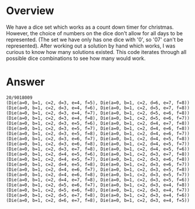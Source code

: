 # Overview

We have a dice set which works as a count down timer for christmas.  However, the choice of numbers on the dice don't allow for all days to be represented.  (The set we have only has one dice with '0', so '07' can't be represented).  After working out a solution by hand which works, I was curious to know how many solutions existed.  This code iterates through all possible dice combinations to see how many would work.

# Answer

```
20/9018009
(Die(a=0, b=1, c=2, d=3, e=4, f=5), Die(a=0, b=1, c=2, d=6, e=7, f=8))
(Die(a=0, b=1, c=2, d=3, e=4, f=6), Die(a=0, b=1, c=2, d=5, e=7, f=8))
(Die(a=0, b=1, c=2, d=3, e=4, f=7), Die(a=0, b=1, c=2, d=5, e=6, f=8))
(Die(a=0, b=1, c=2, d=3, e=4, f=8), Die(a=0, b=1, c=2, d=5, e=6, f=7))
(Die(a=0, b=1, c=2, d=3, e=5, f=6), Die(a=0, b=1, c=2, d=4, e=7, f=8))
(Die(a=0, b=1, c=2, d=3, e=5, f=7), Die(a=0, b=1, c=2, d=4, e=6, f=8))
(Die(a=0, b=1, c=2, d=3, e=5, f=8), Die(a=0, b=1, c=2, d=4, e=6, f=7))
(Die(a=0, b=1, c=2, d=3, e=6, f=7), Die(a=0, b=1, c=2, d=4, e=5, f=8))
(Die(a=0, b=1, c=2, d=3, e=6, f=8), Die(a=0, b=1, c=2, d=4, e=5, f=7))
(Die(a=0, b=1, c=2, d=3, e=7, f=8), Die(a=0, b=1, c=2, d=4, e=5, f=6))
(Die(a=0, b=1, c=2, d=4, e=5, f=6), Die(a=0, b=1, c=2, d=3, e=7, f=8))
(Die(a=0, b=1, c=2, d=4, e=5, f=7), Die(a=0, b=1, c=2, d=3, e=6, f=8))
(Die(a=0, b=1, c=2, d=4, e=5, f=8), Die(a=0, b=1, c=2, d=3, e=6, f=7))
(Die(a=0, b=1, c=2, d=4, e=6, f=7), Die(a=0, b=1, c=2, d=3, e=5, f=8))
(Die(a=0, b=1, c=2, d=4, e=6, f=8), Die(a=0, b=1, c=2, d=3, e=5, f=7))
(Die(a=0, b=1, c=2, d=4, e=7, f=8), Die(a=0, b=1, c=2, d=3, e=5, f=6))
(Die(a=0, b=1, c=2, d=5, e=6, f=7), Die(a=0, b=1, c=2, d=3, e=4, f=8))
(Die(a=0, b=1, c=2, d=5, e=6, f=8), Die(a=0, b=1, c=2, d=3, e=4, f=7))
(Die(a=0, b=1, c=2, d=5, e=7, f=8), Die(a=0, b=1, c=2, d=3, e=4, f=6))
(Die(a=0, b=1, c=2, d=6, e=7, f=8), Die(a=0, b=1, c=2, d=3, e=4, f=5))
```